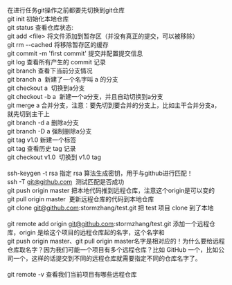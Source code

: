在进行任务git操作之前都要先切换到git仓库<br>git init 初始化本地仓库 <br>git status 查看仓库状态: <br>git add &lt;file&gt; 将文件添加到暂存区（并没有真正的提交，可以被移除）<br>git rm --cached 将移除暂存区的缓存<br>git commit -m 'first commit' 提交并配置提交信息<br>git log 查看所有产生的 commit 记录<br>git branch 查看下当前分支情况<br>git branch a&nbsp; 新建了一个名字叫 a 的分支<br>git checkout a&nbsp; 切换到a分支<br>git checkout -b a&nbsp; 新建一个a分支，并且自动切换到a分支<br>git merge a 合并分支，注意：要先切到要合并的分支上，比如主干合并分支a，就先切到主干上<br>git branch -d a 删除a分支<br>git branch -D a 强制删除a分支<br>git tag v1.0 新建一个标签<br>git tag 查看历史 tag 记录<br>git checkout v1.0&nbsp; 切换到 v1.0 tag<br><br>ssh-keygen -t rsa 指定 rsa 算法生成密钥，用于与github进行匹配！<br>ssh -T git@github.com&nbsp; 测试匹配是否成功<br>git push origin master 把本地代码推到远程仓库，注意这个origin是可以变的<br>git pull origin master&nbsp; 更新远程仓库的代码到本地仓库<br>git clone git@github.com:stormzhang/test.git 把 test 项目 clone 到了本地<br><br>git remote add origin git@github.com:stormzhang/test.git 添加一个远程仓库，origin 是给这个项目的远程仓库起的名字，这个名字和<br>git push origin master、git pull origin master名字是相对应的！为什么要给远程仓库取名字？因为我们可能一个项目有多个远程仓库？比如 GitHub 一个，比如公司一个，这样的话提交到不同的远程仓库就需要指定不同的仓库名字了。<br><br>git remote -v 查看我们当前项目有哪些远程仓库<br><br>
